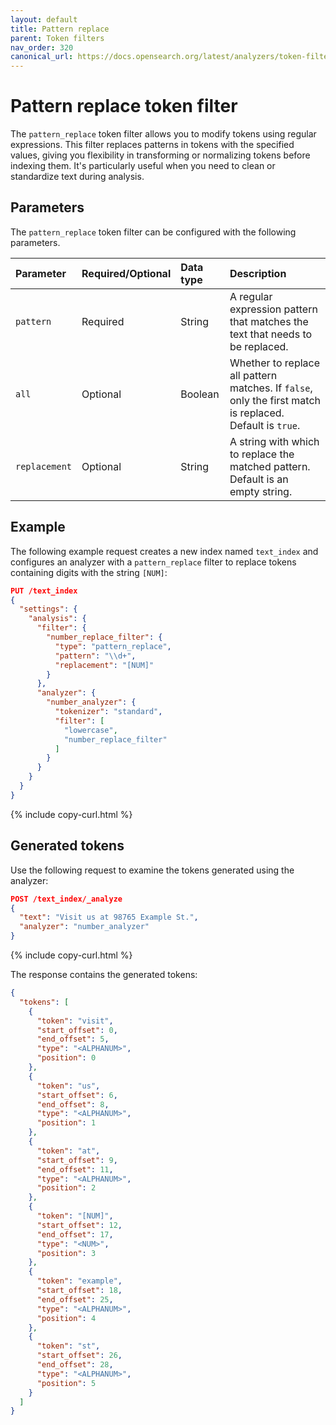 ```yaml
---
layout: default
title: Pattern replace
parent: Token filters
nav_order: 320
canonical_url: https://docs.opensearch.org/latest/analyzers/token-filters/pattern-replace/
---
```


# Pattern replace token filter

The `pattern_replace` token filter allows you to modify tokens using regular expressions. This filter replaces patterns in tokens with the specified values, giving you flexibility in transforming or normalizing tokens before indexing them. It's particularly useful when you need to clean or standardize text during analysis.

## Parameters

The `pattern_replace` token filter can be configured with the following parameters.

Parameter | Required/Optional | Data type | Description
:--- | :--- | :--- | :--- 
`pattern` | Required | String | A regular expression pattern that matches the text that needs to be replaced.
`all` | Optional | Boolean | Whether to replace all pattern matches. If `false`, only the first match is replaced. Default is `true`.
`replacement` | Optional | String | A string with which to replace the matched pattern. Default is an empty string.


## Example

The following example request creates a new index named `text_index` and configures an analyzer with a `pattern_replace` filter to replace tokens containing digits with the string `[NUM]`:

```json
PUT /text_index
{
  "settings": {
    "analysis": {
      "filter": {
        "number_replace_filter": {
          "type": "pattern_replace",
          "pattern": "\\d+",
          "replacement": "[NUM]"
        }
      },
      "analyzer": {
        "number_analyzer": {
          "tokenizer": "standard",
          "filter": [
            "lowercase",
            "number_replace_filter"
          ]
        }
      }
    }
  }
}
```
{% include copy-curl.html %}

## Generated tokens

Use the following request to examine the tokens generated using the analyzer:

```json
POST /text_index/_analyze
{
  "text": "Visit us at 98765 Example St.",
  "analyzer": "number_analyzer"
}
```
{% include copy-curl.html %}

The response contains the generated tokens:

```json
{
  "tokens": [
    {
      "token": "visit",
      "start_offset": 0,
      "end_offset": 5,
      "type": "<ALPHANUM>",
      "position": 0
    },
    {
      "token": "us",
      "start_offset": 6,
      "end_offset": 8,
      "type": "<ALPHANUM>",
      "position": 1
    },
    {
      "token": "at",
      "start_offset": 9,
      "end_offset": 11,
      "type": "<ALPHANUM>",
      "position": 2
    },
    {
      "token": "[NUM]",
      "start_offset": 12,
      "end_offset": 17,
      "type": "<NUM>",
      "position": 3
    },
    {
      "token": "example",
      "start_offset": 18,
      "end_offset": 25,
      "type": "<ALPHANUM>",
      "position": 4
    },
    {
      "token": "st",
      "start_offset": 26,
      "end_offset": 28,
      "type": "<ALPHANUM>",
      "position": 5
    }
  ]
}
```
